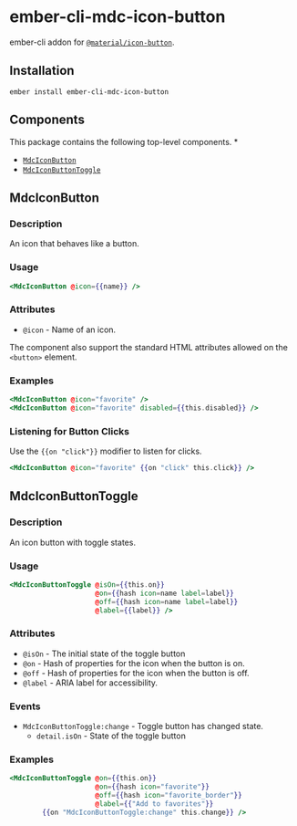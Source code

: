 ember-cli-mdc-icon-button
===========================

ember-cli addon for [`@material/icon-button`](https://github.com/material-components/material-components-web/tree/master/packages/mdc-icon-button).

Installation
------------

    ember install ember-cli-mdc-icon-button

Components
-----------

This package contains the following top-level components.
* 
* [`MdcIconButton`](#MdcIconButton)
* [`MdcIconButtonToggle`](#MdcIconButtonToggle)

MdcIconButton
---------------------

### Description

An icon that behaves like a button.

### Usage

```handlebars
<MdcIconButton @icon={{name}} />
```

### Attributes

* `@icon` - Name of an icon.

The component also support the standard HTML attributes allowed on the `<button>` element.

### Examples

```handlebars
<MdcIconButton @icon="favorite" />
<MdcIconButton @icon="favorite" disabled={{this.disabled}} />
```

### Listening for Button Clicks

Use the `{{on "click"}}` modifier to listen for clicks.

```handlebars
<MdcIconButton @icon="favorite" {{on "click" this.click}} />
```

MdcIconButtonToggle
--------------------------

### Description

An icon button with toggle states.

### Usage

```handlebars
<MdcIconButtonToggle @isOn={{this.on}}
                     @on={{hash icon=name label=label}}
                     @off={{hash icon=name label=label}}
                     @label={{label}} />
```

### Attributes

* `@isOn` - The initial state of the toggle button
* `@on` - Hash of properties for the icon when the button is on.
* `@off` - Hash of properties for the icon when the button is off.
* `@label` - ARIA label for accessibility.

### Events

* `MdcIconButtonToggle:change` - Toggle button has changed state.
  * `detail.isOn` - State of the toggle button

### Examples

```handlebars
<MdcIconButtonToggle @on={{this.on}}
                     @on={{hash icon="favorite"}}
                     @off={{hash icon="favorite_border"}}
                     @label={{"Add to favorites"}}
        {{on "MdcIconButtonToggle:change" this.change}} />
```
